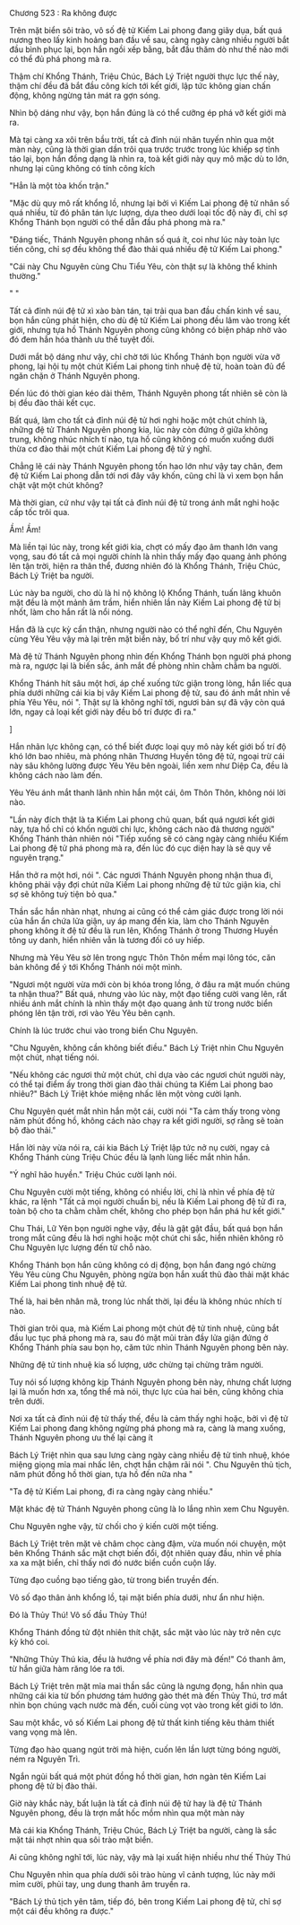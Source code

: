 




Chương 523 : Ra không được


Trên mặt biển sôi trào, vô số đệ tử Kiếm Lai phong đang giãy dụa, bất quá nương theo lấy kinh hoảng ban đầu về sau, càng ngày càng nhiều người bắt đầu bình phục lại, bọn hắn ngồi xếp bằng, bắt đầu thăm dò như thế nào mới có thể đủ phá phong mà ra.

Thậm chí Khổng Thánh, Triệu Chúc, Bách Lý Triệt người thực lực thế này, thậm chí đều đã bắt đầu công kích tới kết giới, lập tức không gian chấn động, không ngừng tản mát ra gợn sóng.

Nhìn bộ dáng như vậy, bọn hắn đúng là có thể cưỡng ép phá vỡ kết giới mà ra.

Mà tại càng xa xôi trên bầu trời, tất cả đỉnh núi nhãn tuyến nhìn qua một màn này, cũng là thời gian dần trôi qua trước trước trong lúc khiếp sợ tỉnh táo lại, bọn hắn đồng dạng là nhìn ra, toà kết giới này quy mô mặc dù to lớn, nhưng lại cũng không có tính công kích

"Hẳn là một tòa khốn trận."

"Mặc dù quy mô rất khổng lồ, nhưng lại bởi vì Kiếm Lai phong đệ tử nhân số quá nhiều, từ đó phân tán lực lượng, dựa theo dưới loại tốc độ này đi, chỉ sợ Khổng Thánh bọn người có thể dẫn đầu phá phong mà ra."

"Đáng tiếc, Thánh Nguyên phong nhân số quá ít, coi như lúc này toàn lực tiến công, chỉ sợ đều không thể đào thải quá nhiều đệ tử Kiếm Lai phong."

"Cái này Chu Nguyên cùng Chu Tiểu Yêu, còn thật sự là không thể khinh thường."

" "

Tất cả đỉnh núi đệ tử xì xào bàn tán, tại trải qua ban đầu chấn kinh về sau, bọn hắn cũng phát hiện, cho dù đệ tử Kiếm Lai phong đều lâm vào trong kết giới, nhưng tựa hồ Thánh Nguyên phong cũng không có biện pháp nhờ vào đó đem hắn hóa thành ưu thế tuyệt đối.

Dưới mắt bộ dáng như vậy, chỉ chờ tới lúc Khổng Thánh bọn người vừa vỡ phong, lại hội tụ một chút Kiếm Lai phong tinh nhuệ đệ tử, hoàn toàn đủ để ngăn chặn ở Thánh Nguyên phong.

Đến lúc đó thời gian kéo dài thêm, Thánh Nguyên phong tất nhiên sẽ còn là bị đều đào thải kết cục.

Bất quá, làm cho tất cả đỉnh núi đệ tử hơi nghi hoặc một chút chính là, những đệ tử Thánh Nguyên phong kia, lúc này còn đứng ở giữa không trung, không nhúc nhích tí nào, tựa hồ cũng không có muốn xuống dưới thừa cơ đào thải một chút Kiếm Lai phong đệ tử ý nghĩ.

Chẳng lẽ cái này Thánh Nguyên phong tốn hao lớn như vậy tay chân, đem đệ tử Kiếm Lai phong dẫn tới nơi đây vây khốn, cũng chỉ là vì xem bọn hắn chật vật một chút không?

Mà thời gian, cứ như vậy tại tất cả đỉnh núi đệ tử trong ánh mắt nghi hoặc cấp tốc trôi qua.

Ầm! Ầm!

Mà liền tại lúc này, trong kết giới kia, chợt có mấy đạo âm thanh lớn vang vọng, sau đó tất cả mọi người chính là nhìn thấy mấy đạo quang ảnh phóng lên tận trời, hiện ra thân thể, đương nhiên đó là Khổng Thánh, Triệu Chúc, Bách Lý Triệt ba người.

Lúc này ba người, cho dù là hỉ nộ không lộ Khổng Thánh, tuấn lãng khuôn mặt đều là một mảnh âm trầm, hiển nhiên lần này Kiếm Lai phong đệ tử bị nhốt, làm cho hắn rất là nổi nóng.

Hắn đã là cực kỳ cẩn thận, nhưng người nào có thể nghĩ đến, Chu Nguyên cùng Yêu Yêu vậy mà lại trên mặt biển này, bố trí như vậy quy mô kết giới.

Mà đệ tử Thánh Nguyên phong nhìn đến Khổng Thánh bọn người phá phong mà ra, ngược lại là biến sắc, ánh mắt đề phòng nhìn chằm chằm ba người.

Khổng Thánh hít sâu một hơi, áp chế xuống tức giận trong lòng, hắn liếc qua phía dưới những cái kia bị vây Kiếm Lai phong đệ tử, sau đó ánh mắt nhìn về phía Yêu Yêu, nói ". Thật sự là không nghĩ tới, ngươi bản sự đã vậy còn quá lớn, ngay cả loại kết giới này đều bố trí được đi ra."

]

Hắn nhãn lực không cạn, có thể biết được loại quy mô này kết giới bố trí độ khó lớn bao nhiêu, mà phóng nhãn Thương Huyền tông đệ tử, ngoại trừ cái này sâu không lường được Yêu Yêu bên ngoài, liền xem như Diệp Ca, đều là không cách nào làm đến.

Yêu Yêu ánh mắt thanh lãnh nhìn hắn một cái, ôm Thôn Thôn, không nói lời nào.

"Lần này đích thật là ta Kiếm Lai phong chủ quan, bất quá ngươi kết giới này, tựa hồ chỉ có khốn người chi lực, không cách nào đả thương người" Khổng Thánh thản nhiên nói "Tiếp xuống sẽ có càng ngày càng nhiều Kiếm Lai phong đệ tử phá phong mà ra, đến lúc đó cục diện hay là sẽ quy về nguyên trạng."

Hắn thở ra một hơi, nói ". Các ngươi Thánh Nguyên phong nhận thua đi, không phải vậy đợi chút nữa Kiếm Lai phong những đệ tử tức giận kia, chỉ sợ sẽ không tuỳ tiện bỏ qua."

Thần sắc hắn nhàn nhạt, nhưng ai cũng có thể cảm giác được trong lời nói của hắn ẩn chứa lửa giận, uy áp mang đến kia, làm cho Thánh Nguyên phong không ít đệ tử đều là run lên, Khổng Thánh ở trong Thương Huyền tông uy danh, hiển nhiên vẫn là tương đối có uy hiếp.

Nhưng mà Yêu Yêu sờ lên trong ngực Thôn Thôn mềm mại lông tóc, căn bản không để ý tới Khổng Thánh nói một mình.

"Ngươi một người vừa mới còn bị khóa trong lồng, ở đâu ra mặt muốn chúng ta nhận thua?" Bất quá, nhưng vào lúc này, một đạo tiếng cười vang lên, rất nhiều ánh mắt chính là nhìn thấy một đạo quang ảnh từ trong nước biển phóng lên tận trời, rơi vào Yêu Yêu bên cạnh.

Chính là lúc trước chui vào trong biển Chu Nguyên.

"Chu Nguyên, không cần không biết điều." Bách Lý Triệt nhìn Chu Nguyên một chút, nhạt tiếng nói.

"Nếu không các ngươi thử một chút, chỉ dựa vào các ngươi chút người này, có thể tại điểm ấy trong thời gian đào thải chúng ta Kiếm Lai phong bao nhiêu?" Bách Lý Triệt khóe miệng nhấc lên một vòng cười lạnh.

Chu Nguyên quét mắt nhìn hắn một cái, cười nói "Ta cảm thấy trong vòng năm phút đồng hồ, không cách nào chạy ra kết giới người, sợ rằng sẽ toàn bộ đào thải."

Hắn lời này vừa nói ra, cái kia Bách Lý Triệt lập tức nở nụ cười, ngay cả Khổng Thánh cùng Triệu Chúc đều là lạnh lùng liếc mắt nhìn hắn.

"Ý nghĩ hão huyền." Triệu Chúc cười lạnh nói.

Chu Nguyên cười một tiếng, không có nhiều lời, chỉ là nhìn về phía đệ tử khác, ra lệnh "Tất cả mọi người chuẩn bị, nếu là Kiếm Lai phong đệ tử đi ra, toàn bộ cho ta chằm chằm chết, không cho phép bọn hắn phá hư kết giới."

Chu Thái, Lữ Yên bọn người nghe vậy, đều là gật gật đầu, bất quá bọn hắn trong mắt cũng đều là hơi nghi hoặc một chút chi sắc, hiển nhiên không rõ Chu Nguyên lực lượng đến từ chỗ nào.

Khổng Thánh bọn hắn cũng không có dị động, bọn hắn đang ngó chừng Yêu Yêu cùng Chu Nguyên, phòng ngừa bọn hắn xuất thủ đào thải mặt khác Kiếm Lai phong tinh nhuệ đệ tử.

Thế là, hai bên nhân mã, trong lúc nhất thời, lại đều là không nhúc nhích tí nào.

Thời gian trôi qua, mà Kiếm Lai phong một chút đệ tử tinh nhuệ, cũng bắt đầu lục tục phá phong mà ra, sau đó mặt mũi tràn đầy lửa giận đứng ở Khổng Thánh phía sau bọn họ, căm tức nhìn Thánh Nguyên phong bên này.

Những đệ tử tinh nhuệ kia số lượng, ước chừng tại chừng trăm người.

Tuy nói số lượng không kịp Thánh Nguyên phong bên này, nhưng chất lượng lại là muốn hơn xa, tổng thể mà nói, thực lực của hai bên, cũng không chia trên dưới.

Nơi xa tất cả đỉnh núi đệ tử thấy thế, đều là cảm thấy nghi hoặc, bởi vì đệ tử Kiếm Lai phong đang không ngừng phá phong mà ra, càng là mang xuống, Thánh Nguyên phong ưu thế lại càng ít

Bách Lý Triệt nhìn qua sau lưng càng ngày càng nhiều đệ tử tinh nhuệ, khóe miệng giọng mỉa mai nhấc lên, chợt hắn chậm rãi nói ". Chu Nguyên thủ tịch, năm phút đồng hồ thời gian, tựa hồ đến nữa nha "

"Ta đệ tử Kiếm Lai phong, đi ra càng ngày càng nhiều."

Mặt khác đệ tử Thánh Nguyên phong cũng là lo lắng nhìn xem Chu Nguyên.

Chu Nguyên nghe vậy, từ chối cho ý kiến cười một tiếng.

Bách Lý Triệt trên mặt vẻ châm chọc càng đậm, vừa muốn nói chuyện, một bên Khổng Thánh sắc mặt chợt biến đổi, đột nhiên quay đầu, nhìn về phía xa xa mặt biển, chỉ thấy nơi đó nước biển cuồn cuộn lấy.

Từng đạo cuồng bạo tiếng gào, từ trong biển truyền đến.

Vô số đạo thân ảnh khổng lồ, tại mặt biển phía dưới, như ẩn như hiện.

Đó là Thủy Thú! Vô số đầu Thủy Thú!

Khổng Thánh đồng tử đột nhiên thít chặt, sắc mặt vào lúc này trở nên cực kỳ khó coi.

"Những Thủy Thú kia, đều là hướng về phía nơi đây mà đến!" Có thanh âm, từ hắn giữa hàm răng lóe ra tới.

Bách Lý Triệt trên mặt mỉa mai thần sắc cũng là ngưng đọng, hắn nhìn qua những cái kia từ bốn phương tám hướng gào thét mà đến Thủy Thú, trơ mắt nhìn bọn chúng vạch nước mà đến, cuối cùng vọt vào trong kết giới to lớn.

Sau một khắc, vô số Kiếm Lai phong đệ tử thất kinh tiếng kêu thảm thiết vang vọng mà lên.

Từng đạo hào quang ngút trời mà hiện, cuốn lên lần lượt từng bóng người, ném ra Nguyên Trì.

Ngắn ngủi bất quá một phút đồng hồ thời gian, hơn ngàn tên Kiếm Lai phong đệ tử bị đào thải.

Giờ này khắc này, bất luận là tất cả đỉnh núi đệ tử hay là đệ tử Thánh Nguyên phong, đều là trợn mắt hốc mồm nhìn qua một màn này

Mà cái kia Khổng Thánh, Triệu Chúc, Bách Lý Triệt ba người, càng là sắc mặt tái nhợt nhìn qua sôi trào mặt biển.

Ai cũng không nghĩ tới, lúc này, vậy mà lại xuất hiện nhiều như thế Thủy Thú

Chu Nguyên nhìn qua phía dưới sôi trào hùng vĩ cảnh tượng, lúc này mới mỉm cười, phủi tay, ung dung thanh âm truyền ra.

"Bách Lý thủ tịch yên tâm, tiếp đó, bên trong Kiếm Lai phong đệ tử, chỉ sợ một cái đều không ra được."




